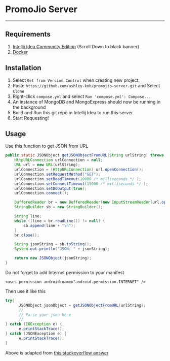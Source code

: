 # PromoJio Server  

---

## Requirements

1. [Intellij Idea Community Edition](https://www.jetbrains.com/idea/download/?section=windows) (Scroll Down to black banner)
2. [Docker](https://docs.docker.com/engine/install/)

## Installation
1. Select `Get from Version Control` when creating new project.
2. Paste `https://github.com/ashley-koh/promojio-server.git` and Select `Clone`
3. Right-click `compose.yml` and select `Run 'compose.yml': Compose...`
4. An instance of MongoDB and MongoExpress should now be running in the background
5. Build and Run this git repo in Intellij Idea to run this server
6. Start Requesting!

## Usage

Use this function to get JSON from URL
```java
public static JSONObject getJSONObjectFromURL(String urlString) throws IOException, JSONException {
    HttpURLConnection urlConnection = null;
    URL url = new URL(urlString);
    urlConnection = (HttpURLConnection) url.openConnection();
    urlConnection.setRequestMethod("GET");
    urlConnection.setReadTimeout(10000 /* milliseconds */ );
    urlConnection.setConnectTimeout(15000 /* milliseconds */ );
    urlConnection.setDoOutput(true);
    urlConnection.connect();

    BufferedReader br = new BufferedReader(new InputStreamReader(url.openStream()));
    StringBuilder sb = new StringBuilder();

    String line;
    while ((line = br.readLine()) != null) {
        sb.append(line + "\n");
    }
    br.close();

    String jsonString = sb.toString();
    System.out.println("JSON: " + jsonString);

    return new JSONObject(jsonString);
}
```

Do not forget to add Internet permission to your manifest

`<uses-permission android:name="android.permission.INTERNET" />`

Then use it like this

```java
try{
      JSONObject jsonObject = getJSONObjectFromURL(urlString);
      //
      // Parse your json here
      //
} catch (IOException e) {
      e.printStackTrace();
} catch (JSONException e) {
      e.printStackTrace();
}
```

Above is adapted from [this stackoverflow answer](https://stackoverflow.com/questions/34691175/how-to-send-httprequest-and-get-json-response-in-android)